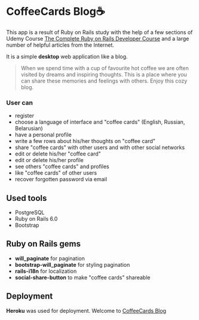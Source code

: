 # CoffeeCards Blog:coffee:
This app is a result of Ruby on Rails study with the help of a few sections of Udemy Course [The Complete Ruby on Rails Developer Course](https://www.udemy.com/course/the-complete-ruby-on-rails-developer-course/) and a large number of helpful articles from the Internet.

It is a simple **desktop** web application like a blog.<br> 
> When we spend time with a cup of favourite hot coffee we are often visited by dreams and inspiring thoughts. This is a place where you can share these memories and feelings with others.
Enjoy this cozy blog.

### User can 
* register
* choose a language of interface and "coffee cards" (English, Russian, Belarusian)
* have a personal profile
* write a few rows about his/her thoughts on "coffee card"
* share "coffee cards" with other users and with other social networks
* edit or delete his/her "coffee card"
* edit or delete his/her profile
* see others "coffee cards" and profiles
* like "coffee cards" of other users
* recover forgotten password via email

## Used tools
* PostgreSQL
* Ruby on Rails 6.0
* Bootstrap

## Ruby on Rails gems
* **will_paginate** for pagination
* **bootstrap-will_paginate** for styling pagination
* **rails-i18n** for localization
* **social-share-button** to make "coffee cards" shareable

## Deployment
**Heroku** was used for deployment. 
Welcome to [CoffeeCards Blog](https://coffeecardsblog.herokuapp.com/)
